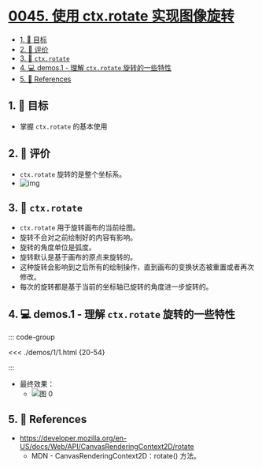 # [0045. 使用 ctx.rotate 实现图像旋转](https://github.com/Tdahuyou/TNotes.canvas/tree/main/notes/0045.%20%E4%BD%BF%E7%94%A8%20ctx.rotate%20%E5%AE%9E%E7%8E%B0%E5%9B%BE%E5%83%8F%E6%97%8B%E8%BD%AC)

<!-- region:toc -->

- [1. 🎯 目标](#1--目标)
- [2. 🫧 评价](#2--评价)
- [3. 📒 `ctx.rotate`](#3--ctxrotate)
- [4. 💻 demos.1 - 理解 `ctx.rotate` 旋转的一些特性](#4--demos1---理解-ctxrotate-旋转的一些特性)
- [5. 🔗 References](#5--references)

<!-- endregion:toc -->

## 1. 🎯 目标

- 掌握 `ctx.rotate` 的基本使用

## 2. 🫧 评价

- `ctx.rotate` 旋转的是整个坐标系。
- ![img](https://cdn.jsdelivr.net/gh/Tdahuyou/imgs@main/2025-08-24-21-13-34.png)

## 3. 📒 `ctx.rotate`

- `ctx.rotate` 用于旋转画布的当前绘图。
- 旋转不会对之前绘制好的内容有影响。
- 旋转的角度单位是弧度。
- 旋转默认是基于画布的原点来旋转的。
- 这种旋转会影响到之后所有的绘制操作，直到画布的变换状态被重置或者再次修改。
- 每次的旋转都是基于当前的坐标轴已旋转的角度进一步旋转的。

## 4. 💻 demos.1 - 理解 `ctx.rotate` 旋转的一些特性

::: code-group

<<< ./demos/1/1.html {20-54}

:::

- 最终效果：
  - ![图 0](https://cdn.jsdelivr.net/gh/Tdahuyou/imgs@main/2025-08-23-07-36-06.png)

## 5. 🔗 References

- https://developer.mozilla.org/en-US/docs/Web/API/CanvasRenderingContext2D/rotate
  - MDN - CanvasRenderingContext2D：rotate() 方法。
